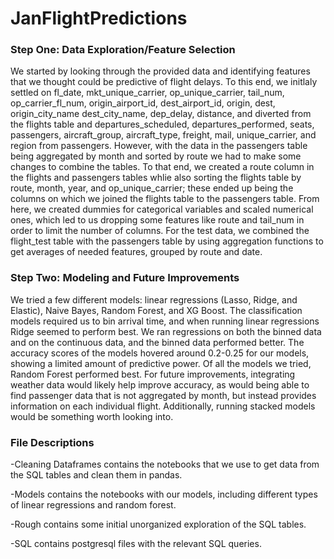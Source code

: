 # JanFlightPredictions

### Step One: Data Exploration/Feature Selection

We started by looking through the provided data and identifying features that we thought could be predictive of flight delays. To this end, we initlaly settled on fl_date, mkt_unique_carrier, op_unique_carrier, tail_num, op_carrier_fl_num, origin_airport_id, dest_airport_id, origin, dest, origin_city_name dest_city_name, dep_delay, distance, and diverted from the flights table and departures_scheduled, departures_performed, seats, passengers, aircraft_group, aircraft_type, freight, mail, unique_carrier, and region from passengers. However, with the data in the passengers table being aggregated by month and sorted by route we had to make some changes to combine the tables. To that end, we created a route column in the flights and passengers tables whlie also sorting the flights table by route, month, year, and op_unique_carrier; these ended up being the columns on which we joined the flights table to the passengers table. From here, we created dummies for categorical variables and scaled numerical ones, which led to us dropping some features like route and tail_num in order to limit the number of columns. For the test data, we combined the flight_test table with the passengers table by using aggregation functions to get averages of needed features, grouped by route and date.

### Step Two: Modeling and Future Improvements

We tried a few different models: linear regressions (Lasso, Ridge, and Elastic), Naive Bayes, Random Forest, and XG Boost. The classification models required us to bin arrival time, and when running linear regressions Ridge seemed to perform best. We ran regressions on both the binned data and on the continuous data, and the binned data performed better. The accuracy scores of the models hovered around 0.2-0.25 for our models, showing a limited amount of predictive power. Of all the models we tried, Random Forest performed best. For future improvements, integrating weather data would likely help improve accuracy, as would being able to find passenger data that is not aggregated by month, but instead provides information on each individual flight. Additionally, running stacked models would be something worth looking into.

### File Descriptions
  -Cleaning Dataframes contains the notebooks that we use to get data from the SQL tables and clean them in pandas.
  
  -Models contains the notebooks with our models, including different types of linear regressions and random forest.
  
  -Rough contains some initial unorganized exploration of the SQL tables.

  -SQL contains postgresql files with the relevant SQL queries.


